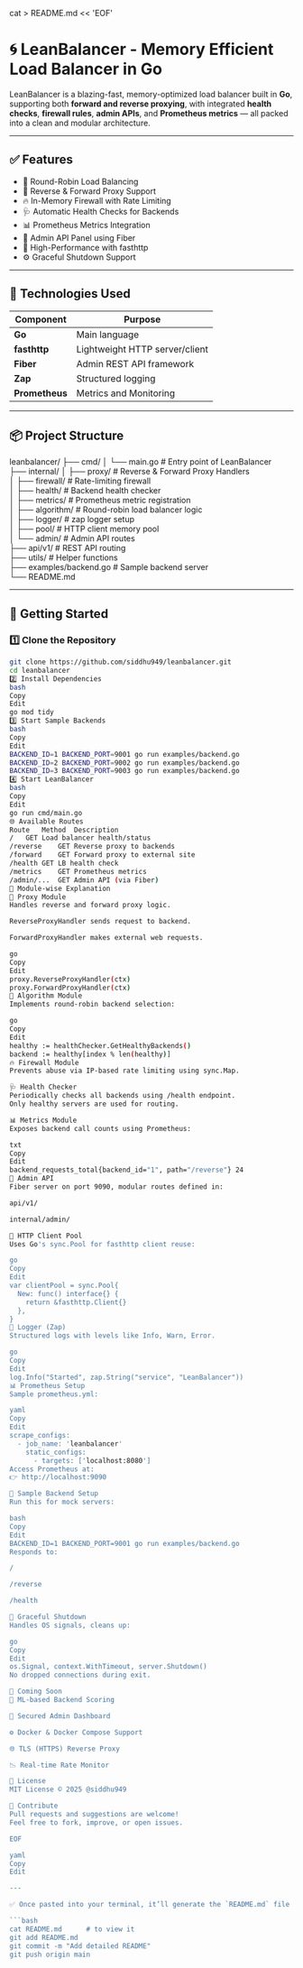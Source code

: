 cat > README.md << 'EOF'
# 🌀 LeanBalancer - Memory Efficient Load Balancer in Go

LeanBalancer is a blazing-fast, memory-optimized load balancer built in **Go**, supporting both **forward and reverse proxying**, with integrated **health checks**, **firewall rules**, **admin APIs**, and **Prometheus metrics** — all packed into a clean and modular architecture.

---

## ✅ Features

- 🔁 Round-Robin Load Balancing  
- 🔄 Reverse & Forward Proxy Support  
- 🔥 In-Memory Firewall with Rate Limiting  
- 🩺 Automatic Health Checks for Backends  
- 📊 Prometheus Metrics Integration  
- 🧱 Admin API Panel using Fiber  
- 🚀 High-Performance with fasthttp  
- ⚙️ Graceful Shutdown Support  

---

## 🧰 Technologies Used

| Component     | Purpose                      |
|---------------|------------------------------|
| **Go**        | Main language                |
| **fasthttp**  | Lightweight HTTP server/client |
| **Fiber**     | Admin REST API framework     |
| **Zap**       | Structured logging           |
| **Prometheus**| Metrics and Monitoring       |

---

## 📦 Project Structure

leanbalancer/
├── cmd/
│   └── main.go                 # Entry point of LeanBalancer  
├── internal/
│   ├── proxy/                  # Reverse & Forward Proxy Handlers  
│   ├── firewall/               # Rate-limiting firewall  
│   ├── health/                 # Backend health checker  
│   ├── metrics/                # Prometheus metric registration  
│   ├── algorithm/              # Round-robin load balancer logic  
│   ├── logger/                 # zap logger setup  
│   ├── pool/                   # HTTP client memory pool  
│   └── admin/                  # Admin API routes  
├── api/v1/                     # REST API routing  
├── utils/                      # Helper functions  
├── examples/backend.go         # Sample backend server  
└── README.md

---

## 🚀 Getting Started

### 1️⃣ Clone the Repository

```bash
git clone https://github.com/siddhu949/leanbalancer.git
cd leanbalancer
2️⃣ Install Dependencies
bash
Copy
Edit
go mod tidy
3️⃣ Start Sample Backends
bash
Copy
Edit
BACKEND_ID=1 BACKEND_PORT=9001 go run examples/backend.go
BACKEND_ID=2 BACKEND_PORT=9002 go run examples/backend.go
BACKEND_ID=3 BACKEND_PORT=9003 go run examples/backend.go
4️⃣ Start LeanBalancer
bash
Copy
Edit
go run cmd/main.go
🌐 Available Routes
Route	Method	Description
/	GET	Load balancer health/status
/reverse	GET	Reverse proxy to backends
/forward	GET	Forward proxy to external site
/health	GET	LB health check
/metrics	GET	Prometheus metrics
/admin/...	GET	Admin API (via Fiber)
🧩 Module-wise Explanation
🔁 Proxy Module
Handles reverse and forward proxy logic.

ReverseProxyHandler sends request to backend.

ForwardProxyHandler makes external web requests.

go
Copy
Edit
proxy.ReverseProxyHandler(ctx)
proxy.ForwardProxyHandler(ctx)
🔄 Algorithm Module
Implements round-robin backend selection:

go
Copy
Edit
healthy := healthChecker.GetHealthyBackends()
backend := healthy[index % len(healthy)]
🔥 Firewall Module
Prevents abuse via IP-based rate limiting using sync.Map.

🩺 Health Checker
Periodically checks all backends using /health endpoint.
Only healthy servers are used for routing.

📊 Metrics Module
Exposes backend call counts using Prometheus:

txt
Copy
Edit
backend_requests_total{backend_id="1", path="/reverse"} 24
🧱 Admin API
Fiber server on port 9090, modular routes defined in:

api/v1/

internal/admin/

🚀 HTTP Client Pool
Uses Go's sync.Pool for fasthttp client reuse:

go
Copy
Edit
var clientPool = sync.Pool{
  New: func() interface{} {
    return &fasthttp.Client{}
  },
}
📜 Logger (Zap)
Structured logs with levels like Info, Warn, Error.

go
Copy
Edit
log.Info("Started", zap.String("service", "LeanBalancer"))
📊 Prometheus Setup
Sample prometheus.yml:

yaml
Copy
Edit
scrape_configs:
  - job_name: 'leanbalancer'
    static_configs:
      - targets: ['localhost:8080']
Access Prometheus at:
👉 http://localhost:9090

🧪 Sample Backend Setup
Run this for mock servers:

bash
Copy
Edit
BACKEND_ID=1 BACKEND_PORT=9001 go run examples/backend.go
Responds to:

/

/reverse

/health

🧼 Graceful Shutdown
Handles OS signals, cleans up:

go
Copy
Edit
os.Signal, context.WithTimeout, server.Shutdown()
No dropped connections during exit.

🔮 Coming Soon
🤖 ML-based Backend Scoring

🔐 Secured Admin Dashboard

⚙️ Docker & Docker Compose Support

🌐 TLS (HTTPS) Reverse Proxy

📉 Real-time Rate Monitor

🧾 License
MIT License © 2025 @siddhu949

🤝 Contribute
Pull requests and suggestions are welcome!
Feel free to fork, improve, or open issues.

EOF

yaml
Copy
Edit

---

✅ Once pasted into your terminal, it’ll generate the `README.md` file with the entire documentation. You can preview or push it:

```bash
cat README.md      # to view it
git add README.md
git commit -m "Add detailed README"
git push origin main
